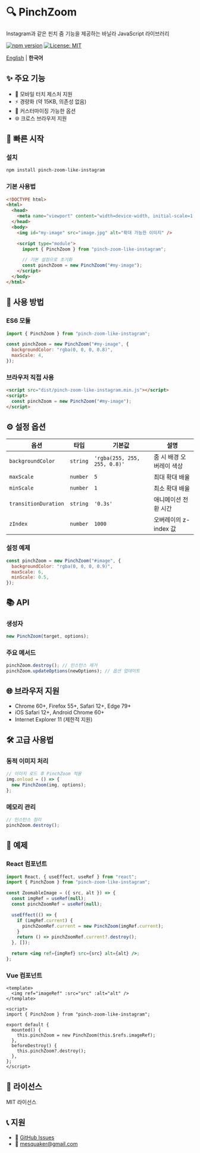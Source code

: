 # 🔍 PinchZoom

Instagram과 같은 핀치 줌 기능을 제공하는 바닐라 JavaScript 라이브러리

[![npm version](https://badge.fury.io/js/pinch-zoom-like-instagram.svg)](https://badge.fury.io/js/pinch-zoom-like-instagram)
[![License: MIT](https://img.shields.io/badge/License-MIT-yellow.svg)](https://opensource.org/licenses/MIT)

[English](README.md) | **한국어**

## ✨ 주요 기능

- 📱 모바일 터치 제스처 지원
- ⚡ 경량화 (약 15KB, 의존성 없음)
- 🎨 커스터마이징 가능한 옵션
- 🌐 크로스 브라우저 지원

## 🚀 빠른 시작

### 설치

```bash
npm install pinch-zoom-like-instagram
```

### 기본 사용법

```html
<!DOCTYPE html>
<html>
  <head>
    <meta name="viewport" content="width=device-width, initial-scale=1.0" />
  </head>
  <body>
    <img id="my-image" src="image.jpg" alt="확대 가능한 이미지" />

    <script type="module">
      import { PinchZoom } from "pinch-zoom-like-instagram";

      // 기본 설정으로 초기화
      const pinchZoom = new PinchZoom("#my-image");
    </script>
  </body>
</html>
```

## 📖 사용 방법

### ES6 모듈

```javascript
import { PinchZoom } from "pinch-zoom-like-instagram";

const pinchZoom = new PinchZoom("#my-image", {
  backgroundColor: "rgba(0, 0, 0, 0.8)",
  maxScale: 4,
});
```

### 브라우저 직접 사용

```html
<script src="dist/pinch-zoom-like-instagram.min.js"></script>
<script>
  const pinchZoom = new PinchZoom("#my-image");
</script>
```

## ⚙️ 설정 옵션

| 옵션                 | 타입     | 기본값                       | 설명                     |
| -------------------- | -------- | ---------------------------- | ------------------------ |
| `backgroundColor`    | `string` | `'rgba(255, 255, 255, 0.8)'` | 줌 시 배경 오버레이 색상 |
| `maxScale`           | `number` | `5`                          | 최대 확대 배율           |
| `minScale`           | `number` | `1`                          | 최소 확대 배율           |
| `transitionDuration` | `string` | `'0.3s'`                     | 애니메이션 전환 시간     |
| `zIndex`             | `number` | `1000`                       | 오버레이의 z-index 값    |

### 설정 예제

```javascript
const pinchZoom = new PinchZoom("#image", {
  backgroundColor: "rgba(0, 0, 0, 0.9)",
  maxScale: 6,
  minScale: 0.5,
});
```

## 📚 API

### 생성자

```javascript
new PinchZoom(target, options);
```

### 주요 메서드

```javascript
pinchZoom.destroy(); // 인스턴스 제거
pinchZoom.updateOptions(newOptions); // 옵션 업데이트
```

## 🌐 브라우저 지원

- Chrome 60+, Firefox 55+, Safari 12+, Edge 79+
- iOS Safari 12+, Android Chrome 60+
- Internet Explorer 11 (제한적 지원)

## 🛠️ 고급 사용법

### 동적 이미지 처리

```javascript
// 이미지 로드 후 PinchZoom 적용
img.onload = () => {
  new PinchZoom(img, options);
};
```

### 메모리 관리

```javascript
// 인스턴스 정리
pinchZoom.destroy();
```

## 📝 예제

### React 컴포넌트

```jsx
import React, { useEffect, useRef } from "react";
import { PinchZoom } from "pinch-zoom-like-instagram";

const ZoomableImage = ({ src, alt }) => {
  const imgRef = useRef(null);
  const pinchZoomRef = useRef(null);

  useEffect(() => {
    if (imgRef.current) {
      pinchZoomRef.current = new PinchZoom(imgRef.current);
    }
    return () => pinchZoomRef.current?.destroy();
  }, []);

  return <img ref={imgRef} src={src} alt={alt} />;
};
```

### Vue 컴포넌트

```vue
<template>
  <img ref="imageRef" :src="src" :alt="alt" />
</template>

<script>
import { PinchZoom } from "pinch-zoom-like-instagram";

export default {
  mounted() {
    this.pinchZoom = new PinchZoom(this.$refs.imageRef);
  },
  beforeDestroy() {
    this.pinchZoom?.destroy();
  },
};
</script>
```

## 📄 라이선스

MIT 라이선스

## 📞 지원

- 🐛 [GitHub Issues](https://github.com/rnrydnd/pinch-to-zoom-like-instagram/issues)
- 📧 mesquaker@gmail.com
